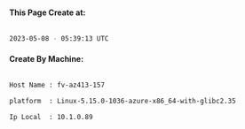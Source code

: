 
   
#### This Page Create at:

```bash

2023-05-08 - 05:39:13 UTC

```

#### Create By Machine:

```bash

Host Name : fv-az413-157

platform  : Linux-5.15.0-1036-azure-x86_64-with-glibc2.35

Ip Local  : 10.1.0.89

```

